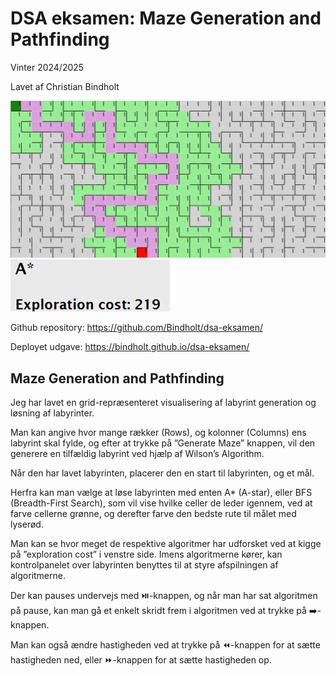 # DSA eksamen: Maze Generation and Pathfinding
Vinter 2024/2025

Lavet af Christian Bindholt

![Maze picture](./images/maze.png)
![Exploration cost picture](./images/exploration-cost.png)
 
Github repository: https://github.com/Bindholt/dsa-eksamen/ 

Deployet udgave: https://bindholt.github.io/dsa-eksamen/ 

## Maze Generation and Pathfinding
Jeg har lavet en grid-repræsenteret visualisering af labyrint generation og løsning af labyrinter. 

Man kan angive hvor mange rækker (Rows), og kolonner (Columns) ens labyrint skal fylde, og efter at trykke på ”Generate Maze” knappen, vil den generere  en tilfældig labyrint ved hjælp af Wilson’s Algorithm.

Når den har lavet labyrinten, placerer den en start til labyrinten, og et mål.

Herfra kan man vælge at løse labyrinten med enten A* (A-star), eller BFS (Breadth-First Search), som vil vise hvilke celler de leder igennem, ved at farve cellerne grønne, og derefter farve den bedste rute til målet med lyserød.

Man kan se hvor meget de respektive algoritmer har udforsket ved at kigge på ”exploration cost” i venstre side.
Imens algoritmerne kører, kan kontrolpanelet over labyrinten benyttes til at styre afspilningen af algoritmerne. 

Der kan pauses undervejs med ⏯️-knappen, og når man har sat algoritmen på pause, kan man gå et enkelt skridt frem i algoritmen ved at trykke på ➡️-knappen. 

Man kan også ændre hastigheden ved at trykke på ⏪-knappen for at sætte hastigheden ned, eller ⏩-knappen for at sætte hastigheden op.
